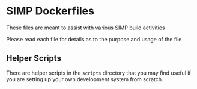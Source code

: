 # SIMP Dockerfiles

These files are meant to assist with various SIMP build activities

Please read each file for details as to the purpose and usage of the file

## Helper Scripts

There are helper scripts in the `scripts` directory that you may find useful if
you are setting up your own development system from scratch.
